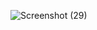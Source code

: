 ![Screenshot (29)](https://github.com/Bharathi247/react-727722eucd010-cc1q5/assets/151495704/92d06d13-4f7f-4be7-9fa7-c5a96685988b)
